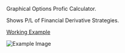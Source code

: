 Graphical Options Profic Calculator. 

Shows P/L of Financial Derivative Strategies.

[Working Example](https://maharristhepug.com/)

![Example Image](https://github.com/Joas3068/OptionsProfitCalculator/blob/master/EX.PNG?raw=true)
